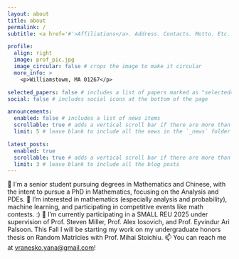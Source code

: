 ```yaml
---
layout: about
title: about
permalink: /
subtitle: <a href='#'>Affiliations</a>. Address. Contacts. Motto. Etc.

profile:
  align: right
  image: prof_pic.jpg
  image_circular: false # crops the image to make it circular
  more_info: >
    <p>Williamstowm, MA 01267</p>

selected_papers: false # includes a list of papers marked as "selected={true}"
social: false # includes social icons at the bottom of the page

announcements:
  enabled: false # includes a list of news items
  scrollable: true # adds a vertical scroll bar if there are more than 3 news items
  limit: 5 # leave blank to include all the news in the `_news` folder

latest_posts:
  enabled: true
  scrollable: true # adds a vertical scroll bar if there are more than 3 new posts items
  limit: 3 # leave blank to include all the blog posts
---
```


👋 I'm a senior student pursuing degrees in Mathematics and Chinese, with the intent to pursue a PhD in Mathematics, focusing on the Analysis and PDEs.
👀 I’m interested in mathematics (especially analysis and probability), machine learning, and participating in competitive events like math contests. :)
🌱 I’m currently participating in a SMALL REU 2025 under supervision of Prof. Steven Miller, Prof. Alex Iosovich, and Prof. Eyvindur Ari Palsoon. This Fall I will be starting my work on my undergraduate honors thesis on Random Matricies with Prof. Mihai Stoichiu.
📫 You can reach me at vranesko.yana@gmail.com!
